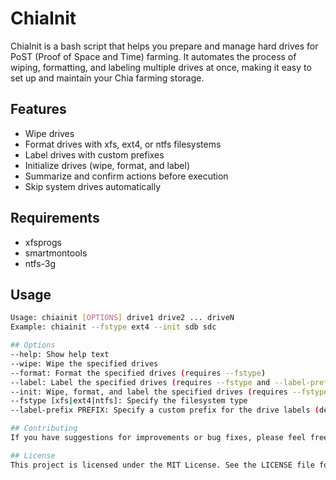 # ChiaInit

ChiaInit is a bash script that helps you prepare and manage hard drives for PoST (Proof of Space and Time) farming. It automates the process of wiping, formatting, and labeling multiple drives at once, making it easy to set up and maintain your Chia farming storage.

## Features

- Wipe drives
- Format drives with xfs, ext4, or ntfs filesystems
- Label drives with custom prefixes
- Initialize drives (wipe, format, and label)
- Summarize and confirm actions before execution
- Skip system drives automatically

## Requirements

- xfsprogs
- smartmontools
- ntfs-3g

## Usage

```bash
Usage: chiainit [OPTIONS] drive1 drive2 ... driveN
Example: chiainit --fstype ext4 --init sdb sdc

## Options
--help: Show help text
--wipe: Wipe the specified drives
--format: Format the specified drives (requires --fstype)
--label: Label the specified drives (requires --fstype and --label-prefix)
--init: Wipe, format, and label the specified drives (requires --fstype and --label-prefix)
--fstype [xfs|ext4|ntfs]: Specify the filesystem type
--label-prefix PREFIX: Specify a custom prefix for the drive labels (default: CHIA)

## Contributing
If you have suggestions for improvements or bug fixes, please feel free to submit a pull request or create an issue.

## License
This project is licensed under the MIT License. See the LICENSE file for details.
